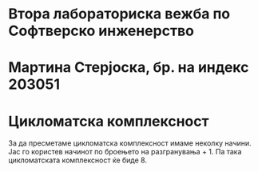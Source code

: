 # Втора лабораториска вежба по Софтверско инженерство
# Мартина Стерјоска, бр. на индекс 203051



# Цикломатска комплексност
За да пресметаме цикломатска комплексност имаме неколку начини. Јас го користев начинот по броењето на разгранувања + 1. Па така цикломатската комплексност ќе биде 8.

